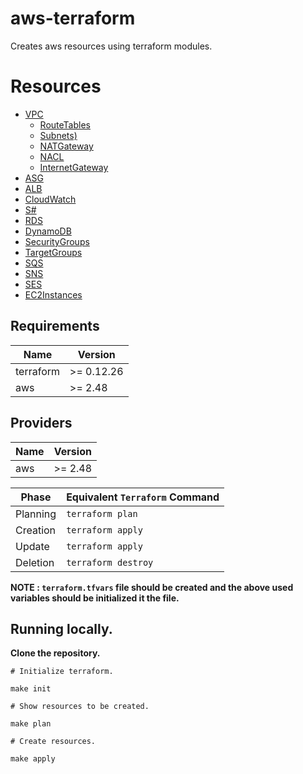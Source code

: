 # aws-terraform

Creates aws resources using terraform modules.

# Resources

- [VPC](#vpc/README.md)
  - [RouteTables](#asg/README.md)
  - [Subnets)](#asg/README.md)
  - [NATGateway](#asg/README.md)
  - [NACL](#asg/README.md)
  - [InternetGateway](#asg/README.md)
- [ASG](#asg/README.md)
- [ALB](#alb/README.md)
- [CloudWatch](#cloudwatch/README.md)
- [S#](#s3/README.md)
- [RDS](#rds/README.md)
- [DynamoDB](#dynamo/README.md)
- [SecurityGroups](#asg/README.md)
- [TargetGroups](#asg/README.md)
- [SQS](#asg/README.md)
- [SNS](#asg/README.md)
- [SES](#asg/README.md)
- [EC2Instances](#asg/README.md)

## Requirements

| Name      | Version    |
| --------- | ---------- |
| terraform | >= 0.12.26 |
| aws       | >= 2.48    |

## Providers

| Name | Version |
| ---- | ------- |
| aws  | >= 2.48 |

| Phase    | Equivalent `Terraform` Command |
| -------- | ------------------------------ |
| Planning | `terraform plan`               |
| Creation | `terraform apply`              |
| Update   | `terraform apply`              |
| Deletion | `terraform destroy`            |

**NOTE : `terraform.tfvars` file should be created and the above used variables should be initialized it the file.**

## Running locally.

**Clone the repository.**

```
# Initialize terraform.

make init

# Show resources to be created.

make plan

# Create resources.

make apply

```
